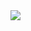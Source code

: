 <div>
  <img align="center" src="https://github-readme-stats.vercel.app/api?username=hiroto0222&count_private=true&show_icons=true&theme=dracula" />
</div>
